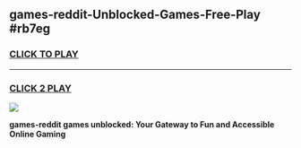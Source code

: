 
## games-reddit-Unblocked-Games-Free-Play #rb7eg
<h3>
<a href="https://us.freeplayer.one?title=games-reddit&ref=9M">CLICK TO PLAY</a></h3>
<hr>

<h3>
<a href="https://us.freeplayer.one?title=games-reddit&ref=9M">CLICK 2 PLAY</a>
  
</h3>

<a href="https://us.freeplayer.one?title=games-reddit&ref=9M"><img src="https://clearcache.store/games.png"></a>


**games-reddit games unblocked: Your Gateway to Fun and Accessible Online Gaming**
